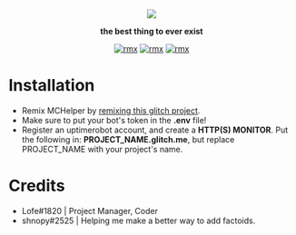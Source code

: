 <div align="center">

<img src="https://s.lofe.xyz/da766">

<b>the best thing to ever exist</b>

[![rmx](https://img.shields.io/badge/GLITCH-REMIX%20NOW-red?style=for-the-badge&logo=Glitch)](https://glitch.com/edit/#!/remix/lofe-mchelper)
[![rmx](https://img.shields.io/badge/LICENSE-MIT-yellow?style=for-the-badge)](https://github.com/OfficialLofe/MCHelper/blob/master/LICENSE)
[![rmx](https://img.shields.io/badge/SUPPORT-GET%20SUPPORT-7289DA?style=for-the-badge&logo=Discord)](https://discord.gg/CgskRWy)
</div>

# Installation
 * Remix MCHelper by [remixing this glitch project](https://glitch.com/edit/#!/remix/lofe-mchelper).
 * Make sure to put your bot's token in the **.env** file!
 * Register an uptimerobot account, and create a **HTTP(S) MONITOR**. Put the following in: **PROJECT_NAME.glitch.me**, but replace PROJECT_NAME with your project's name.
 
# Credits
* Lofe#1820     | Project Manager, Coder
* shnopy#2525   | Helping me make a better way to add factoids.
